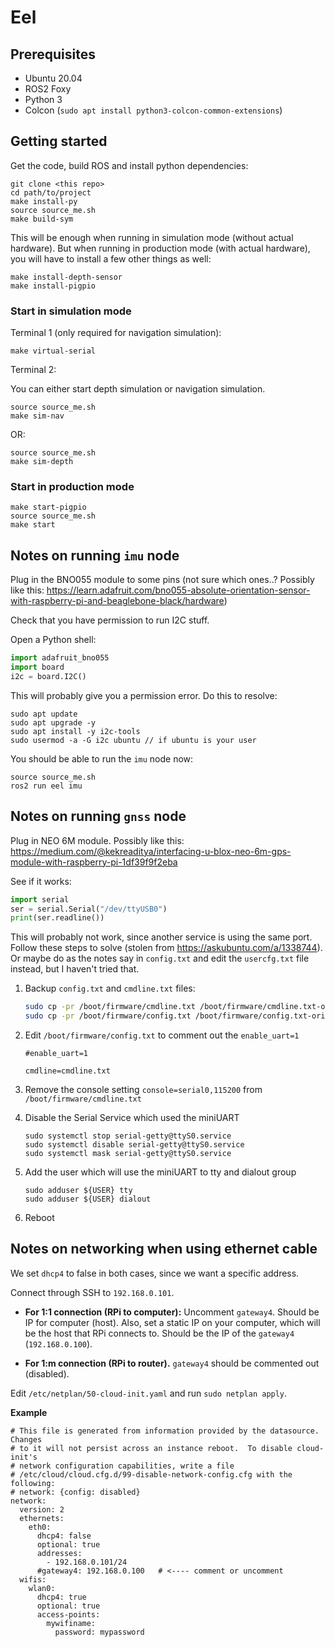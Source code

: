 # Eel

## Prerequisites

- Ubuntu 20.04
- ROS2 Foxy
- Python 3
- Colcon (`sudo apt install python3-colcon-common-extensions`)

## Getting started

Get the code, build ROS and install python dependencies:

```
git clone <this repo>
cd path/to/project
make install-py
source source_me.sh
make build-sym
```

This will be enough when running in simulation mode (without actual hardware). But when running in production mode (with actual hardware), you will have to install a few other things as well:

```
make install-depth-sensor
make install-pigpio
```

### Start in simulation mode

Terminal 1 (only required for navigation simulation):

```
make virtual-serial
```

Terminal 2:

You can either start depth simulation or navigation simulation.

```
source source_me.sh
make sim-nav
```

OR:

```
source source_me.sh
make sim-depth
```

### Start in production mode

```
make start-pigpio
source source_me.sh
make start
```

## Notes on running `imu` node

Plug in the BNO055 module to some pins (not sure which ones..? Possibly like this: https://learn.adafruit.com/bno055-absolute-orientation-sensor-with-raspberry-pi-and-beaglebone-black/hardware)

Check that you have permission to run I2C stuff.

Open a Python shell:

```python
import adafruit_bno055
import board
i2c = board.I2C()
```

This will probably give you a permission error. Do this to resolve:

```
sudo apt update
sudo apt upgrade -y
sudo apt install -y i2c-tools
sudo usermod -a -G i2c ubuntu // if ubuntu is your user
```

You should be able to run the `imu` node now:

```
source source_me.sh
ros2 run eel imu
```

## Notes on running `gnss` node

Plug in NEO 6M module. Possibly like this: https://medium.com/@kekreaditya/interfacing-u-blox-neo-6m-gps-module-with-raspberry-pi-1df39f9f2eba

See if it works:

```python
import serial
ser = serial.Serial("/dev/ttyUSB0")
print(ser.readline())
```

This will probably not work, since another service is using the same port. Follow these steps to solve (stolen from https://askubuntu.com/a/1338744). Or maybe do as the notes say in `config.txt` and edit the `usercfg.txt` file instead, but I haven't tried that.

1. Backup `config.txt` and `cmdline.txt` files:
   ```bash
   sudo cp -pr /boot/firmware/cmdline.txt /boot/firmware/cmdline.txt-orig
   sudo cp -pr /boot/firmware/config.txt /boot/firmware/config.txt-orig
   ```
1. Edit `/boot/firmware/config.txt` to comment out the `enable_uart=1`

   ```
   #enable_uart=1

   cmdline=cmdline.txt
   ```

1. Remove the console setting `console=serial0,115200` from `/boot/firmware/cmdline.txt`
1. Disable the Serial Service which used the miniUART
   ```
   sudo systemctl stop serial-getty@ttyS0.service
   sudo systemctl disable serial-getty@ttyS0.service
   sudo systemctl mask serial-getty@ttyS0.service
   ```
1. Add the user which will use the miniUART to tty and dialout group
   ```
   sudo adduser ${USER} tty
   sudo adduser ${USER} dialout
   ```
1. Reboot

## Notes on networking when using ethernet cable

We set `dhcp4` to false in both cases, since we want a specific address.

Connect through SSH to `192.168.0.101`.

- **For 1:1 connection (RPi to computer):** Uncomment `gateway4`. Should be IP for computer (host). Also, set a static IP on your computer, which will be the host that RPi connects to. Should be the IP of the `gateway4` (`192.168.0.100`).

- **For 1:m connection (RPi to router).** `gateway4` should be commented out (disabled).

Edit `/etc/netplan/50-cloud-init.yaml` and run `sudo netplan apply`.

**Example**

```
# This file is generated from information provided by the datasource.  Changes
# to it will not persist across an instance reboot.  To disable cloud-init's
# network configuration capabilities, write a file
# /etc/cloud/cloud.cfg.d/99-disable-network-config.cfg with the following:
# network: {config: disabled}
network:
  version: 2
  ethernets:
    eth0:
      dhcp4: false
      optional: true
      addresses:
        - 192.168.0.101/24
      #gateway4: 192.168.0.100   # <---- comment or uncomment
  wifis:
    wlan0:
      dhcp4: true
      optional: true
      access-points:
        mywifiname:
          password: mypassword
```

